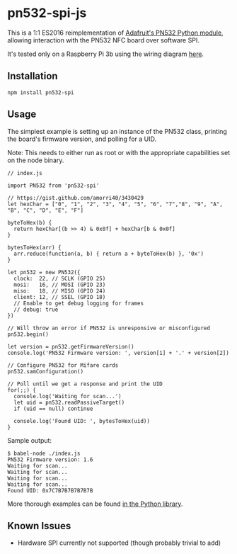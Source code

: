 # pn532-spi-js

This is a 1:1 ES2016 reimplementation of [Adafruit's PN532 Python module](https://github.com/adafruit/Adafruit_Python_PN532), allowing interaction with the PN532 NFC board over software SPI.

It's tested only on a Raspberry Pi 3b using the wiring diagram [here](https://learn.adafruit.com/raspberry-pi-nfc-minecraft-blocks/hardware-wiring).

## Installation

`npm install pn532-spi`

## Usage

The simplest example is setting up an instance of the PN532 class, printing the board's firmware version, and polling for a UID.

Note: This needs to either run as root or with the appropriate capabilities set on the node binary.

```
// index.js

import PN532 from 'pn532-spi'

// https://gist.github.com/amorri40/3430429
let hexChar = ["0", "1", "2", "3", "4", "5", "6", "7","8", "9", "A", "B", "C", "D", "E", "F"]

byteToHex(b) {
  return hexChar[(b >> 4) & 0x0f] + hexChar[b & 0x0f]
}

bytesToHex(arr) {
  arr.reduce(function(a, b) { return a + byteToHex(b) }, '0x')
}

let pn532 = new PN532({
  clock:  22, // SCLK (GPIO 25)
  mosi:   16, // MOSI (GPIO 23)
  miso:   18, // MISO (GPIO 24)
  client: 12, // SSEL (GPIO 18)
  // Enable to get debug logging for frames
  // debug: true
})

// Will throw an error if PN532 is unresponsive or misconfigured
pn532.begin()

let version = pn532.getFirmwareVersion()
console.log('PN532 Firmware version: ', version[1] + '.' + version[2])

// Configure PN532 for Mifare cards
pn532.samConfiguration()

// Poll until we get a response and print the UID
for(;;) {
  console.log('Waiting for scan...')
  let uid = pn532.readPassiveTarget()
  if (uid == null) continue

  console.log('Found UID: ', bytesToHex(uid))
}
```

Sample output:

```
$ babel-node ./index.js
PN532 Firmware version: 1.6
Waiting for scan...
Waiting for scan...
Waiting for scan...
Waiting for scan...
Found UID: 0x7C7B7B7B7B7B7B
```

More thorough examples can be found [in the Python library](https://github.com/adafruit/Adafruit_Python_PN532/tree/master/examples).

## Known Issues

* Hardware SPI currently not supported (though probably trivial to add)
